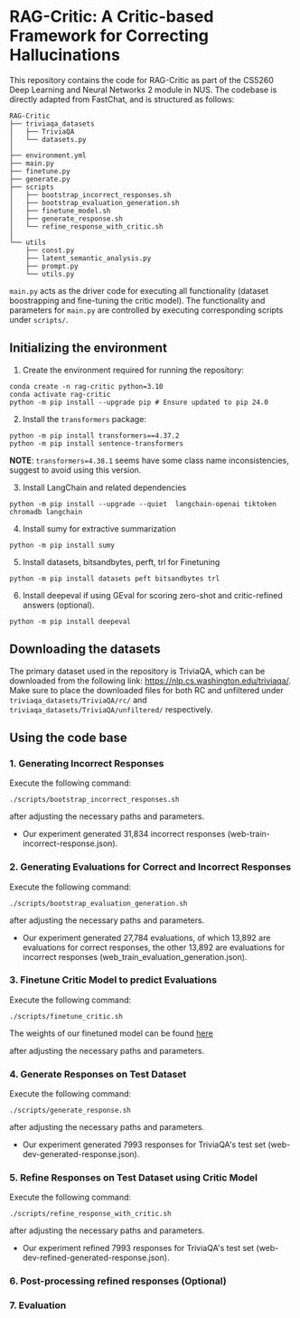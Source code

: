 # RAG-Critic: A Critic-based Framework for Correcting Hallucinations

This repository contains the code for RAG-Critic as part of the CS5260 Deep Learning and Neural Networks 2 module in NUS. The codebase is directly adapted from FastChat, and is structured as follows:

```
RAG-Critic
├── triviaqa_datasets
│   ├── TriviaQA
│   └── datasets.py
│
├── environment.yml
├── main.py
├── finetune.py
├── generate.py
├── scripts
│   ├── bootstrap_incorrect_responses.sh
│   ├── bootstrap_evaluation_generation.sh
│   ├── finetune_model.sh
│   ├── generate_response.sh
│   └── refine_response_with_critic.sh
│
└── utils
    ├── const.py
    ├── latent_semantic_analysis.py
    ├── prompt.py
    └── utils.py
```

`main.py` acts as the driver code for executing all functionality (dataset boostrapping and fine-tuning the critic model). The functionality and parameters for `main.py` are controlled by executing corresponding scripts under `scripts/`.

## Initializing the environment

1. Create the environment required for running the repository:

```
conda create -n rag-critic python=3.10
conda activate rag-critic
python -m pip install --upgrade pip # Ensure updated to pip 24.0
```

2. Install the `transformers` package:

```
python -m pip install transformers==4.37.2
python -m pip install sentence-transformers
```

**NOTE**: `transformers=4.38.1` seems have some class name inconsistencies, suggest to avoid using this version.

3. Install LangChain and related dependencies

```
python -m pip install --upgrade --quiet  langchain-openai tiktoken chromadb langchain
```

4. Install sumy for extractive summarization

```
python -m pip install sumy
```

5. Install datasets, bitsandbytes, perft, trl for Finetuning

```
python -m pip install datasets peft bitsandbytes trl
```

6. Install deepeval if using GEval for scoring zero-shot and critic-refined answers (optional).
```
python -m pip install deepeval
```

## Downloading the datasets

The primary dataset used in the repository is TriviaQA, which can be downloaded from the following link: https://nlp.cs.washington.edu/triviaqa/. Make sure to place the downloaded files for both RC and unfiltered under `triviaqa_datasets/TriviaQA/rc/` and `triviaqa_datasets/TriviaQA/unfiltered/` respectively.

## Using the code base

### 1. Generating Incorrect Responses

Execute the following command:

```
./scripts/bootstrap_incorrect_responses.sh
```

after adjusting the necessary paths and parameters.
- Our experiment generated 31,834 incorrect responses (web-train-incorrect-response.json).

### 2. Generating Evaluations for Correct and Incorrect Responses

Execute the following command:

```
./scripts/bootstrap_evaluation_generation.sh
```

after adjusting the necessary paths and parameters.
- Our experiment generated 27,784 evaluations, of which 13,892 are evaluations for correct responses, the other 13,892 are evaluations for incorrect responses (web_train_evaluation_generation.json).

### 3. Finetune Critic Model to predict Evaluations

Execute the following command:

```
./scripts/finetune_critic.sh
```

The weights of our finetuned model can be found [here](https://drive.google.com/drive/folders/1vum8GMIHifRrynfsEBBOppXEOyGXE8pV?usp=sharing)

after adjusting the necessary paths and parameters.

### 4. Generate Responses on Test Dataset

Execute the following command:

```
./scripts/generate_response.sh
```

after adjusting the necessary paths and parameters.
- Our experiment generated 7993 responses for TriviaQA's test set (web-dev-generated-response.json).

### 5. Refine Responses on Test Dataset using Critic Model

Execute the following command:

```
./scripts/refine_response_with_critic.sh
```

after adjusting the necessary paths and parameters.
- Our experiment refined 7993 responses for TriviaQA's test set (web-dev-refined-generated-response.json).

### 6. Post-processing refined responses (Optional)

### 7. Evaluation

